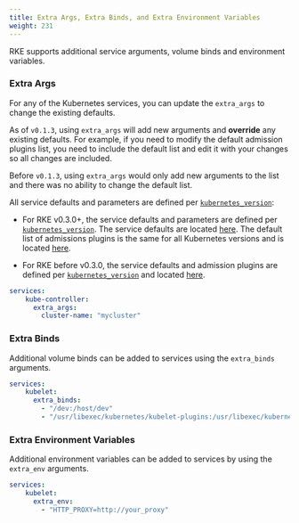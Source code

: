 ```yaml
---
title: Extra Args, Extra Binds, and Extra Environment Variables
weight: 231
---
```


RKE supports additional service arguments, volume binds and environment variables.

### Extra Args

For any of the Kubernetes services, you can update the `extra_args` to change the existing defaults.

As of `v0.1.3`, using `extra_args` will add new arguments and **override** any existing defaults. For example, if you need to modify the default admission plugins list, you need to include the default list and edit it with your changes so all changes are included.

Before `v0.1.3`, using `extra_args` would only add new arguments to the list and there was no ability to change the default list.

All service defaults and parameters are defined per [`kubernetes_version`]({{<baseurl>}}/rke/latest/en/config-options/#kubernetes-version):

- For RKE v0.3.0+, the service defaults and parameters are defined per [`kubernetes_version`]({{<baseurl>}}/rke/latest/en/config-options/#kubernetes-version). The service defaults are located [here](https://github.com/rancher/kontainer-driver-metadata/blob/master/rke/k8s_service_options.go). The default list of admissions plugins is the same for all Kubernetes versions and is located [here](https://github.com/rancher/kontainer-driver-metadata/blob/master/rke/k8s_service_options.go#L11).

- For RKE before v0.3.0, the service defaults and admission plugins are defined per [`kubernetes_version`]({{<baseurl>}}/rke/latest/en/config-options/#kubernetes-version) and located [here](https://github.com/rancher/types/blob/release/v2.2/apis/management.cattle.io/v3/k8s_defaults.go). 

```yaml
services:
    kube-controller:
      extra_args:
        cluster-name: "mycluster"
```

### Extra Binds

Additional volume binds can be added to services using the `extra_binds` arguments.

```yaml
services:
    kubelet:
      extra_binds:
        - "/dev:/host/dev"
        - "/usr/libexec/kubernetes/kubelet-plugins:/usr/libexec/kubernetes/kubelet-plugins:z"
```

### Extra Environment Variables

Additional environment variables can be added to services by using the `extra_env` arguments.

```yaml
services:
    kubelet:
      extra_env:
        - "HTTP_PROXY=http://your_proxy"
```
